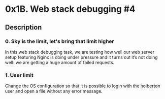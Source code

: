 # 0x1B. Web stack debugging #4

## Description

### 0. Sky is the limit, let's bring that limit higher
In this web stack debugging task, we are testing how well our web server setup featuring Nginx is doing under pressure and it turns out it’s not doing well: we are getting a huge amount of failed requests.

### 1. User limit
Change the OS configuration so that it is possible to login with the holberton user and open a file without any error message.
